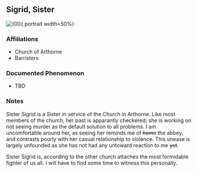 ## Sigrid, Sister
![{0l}](../blank.png){.portrait width=50%}

### Affiliations
- Church of Arthorne
- Barristers

### Documented Phenomenon
- TBD

### Notes
Sister Sigrid is a Sister in service of the Church in Arthorne. Like most members of the church, her past is apparantly checkered; she is working on not seeing murder as the default solution to all problems. I am uncomfortable around her, as seeing her reminds me of ~~home~~ the abbey, and contrasts poorly with her casual relationship to violence. This unease is largely unfounded as she has not had any untoward reaction to me ~~yet~~.

Sister Sigrid is, according to the other church attaches the most formidable fighter of us all. I will have to find some time to witness this personally.
